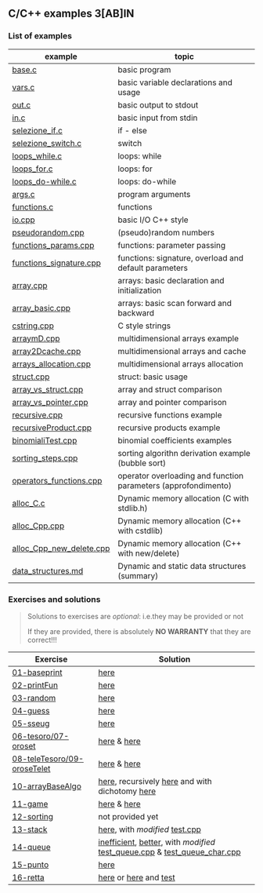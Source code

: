 ## C/C++ examples 3[AB]IN

### List of examples

| example                                                       | topic                                                          |
| ------------------------------------------------------------- | -------------------------------------------------------------- |
| [base.c](examples/base.c)                                     | basic program                                                  |
| [vars.c](examples/vars.c)                                     | basic variable declarations and usage                          |
| [out.c](examples/out.c)                                       | basic output to stdout                                         |
| [in.c](examples/in.c)                                         | basic input from stdin                                         |
| [selezione_if.c](examples/selezione_if.c)                     | if - else                                                      |
| [selezione_switch.c](examples/selezione_switch.c)             | switch                                                         |
| [loops_while.c](examples/loops_while.c)                       | loops: while                                                   |
| [loops_for.c](examples/loops_for.c)                           | loops: for                                                     |
| [loops_do-while.c](examples/loops_do-while.c)                 | loops: do-while                                                |
| [args.c](examples/args.c)                                     | program arguments                                              |
| [functions.c](examples/functions.c)                           | functions                                                      |
| [io.cpp](examples/io.cpp)                                     | basic I/O C++ style                                            |
| [pseudorandom.cpp](examples/pseudorandom.cpp)                 | (pseudo)random numbers                                         |
| [functions_params.cpp](examples/functions_params.cpp)         | functions: parameter passing                                   |
| [functions_signature.cpp](examples/functions_signature.cpp)   | functions: signature, overload and default parameters          |
| [array.cpp](examples/array.cpp)                               | arrays: basic declaration and initialization                   |
| [array_basic.cpp](examples/array_basic.cpp)                   | arrays: basic scan forward and backward                        |
| [cstring.cpp](examples/cstring.cpp)                           | C style strings                                                |
| [arraymD.cpp](examples/arraymD.cpp)                           | multidimensional arrays example                                |
| [array2Dcache.cpp](examples/array2Dcache.cpp)                 | multidimensional arrays and cache                              |
| [arrays_allocation.cpp](examples/arrays_allocation.cpp)       | multidimensional arrays allocation                             |
| [struct.cpp](examples/struct.cpp)                             | struct: basic usage                                            |
| [array_vs_struct.cpp](examples/array_vs_struct.cpp)           | array and struct comparison                                    |
| [array_vs_pointer.cpp](examples/array_vs_pointer.cpp)         | array and pointer comparison                                   |
| [recursive.cpp](examples/recursive.cpp)                       | recursive functions example                                    |
| [recursiveProduct.cpp](examples/recursiveProduct.cpp)         | recursive products example                                     |
| [binomialiTest.cpp](examples/binomialiTest.cpp)               | binomial coefficients examples                                 |
| [sorting_steps.cpp](examples/sorting_steps.cpp)               | sorting algorithn derivation example (bubble sort)             |
| [operators_functions.cpp](examples/operators_functions.cpp)   | operator overloading and function parameters (approfondimento) |
| [alloc_C.c](examples/alloc_C.c)                               | Dynamic memory allocation (C with stdlib.h)                    |
| [alloc_Cpp.cpp](examples/alloc_Cpp.cpp)                       | Dynamic memory allocation (C++ with cstdlib)                   |
| [alloc_Cpp_new_delete.cpp](examples/alloc_Cpp_new_delete.cpp) | Dynamic memory allocation (C++ with new/delete)                |
| [data_structures.md](examples/data_structures.md)             | Dynamic and static data structures (summary)                   |
### Exercises and solutions

> Solutions to exercises are *optional*: i.e.they may be provided or not
>
> If they are provided, there is absolutely **NO WARRANTY** that they are correct!!!

| Exercise                                       | Solution                                                                                                                                                                                                                                                       |
| ---------------------------------------------- | -------------------------------------------------------------------------------------------------------------------------------------------------------------------------------------------------------------------------------------------------------------- |
| [01-baseprint](exercises/01.md)                | [here](solutions/baseprintull.c)                                                                                                                                                                                                                               |
| [02-printFun](exercises/02.md)                 | [here](solutions/baseprintfun.c)                                                                                                                                                                                                                               |
| [03-random](exercises/03.md)                   | [here](solutions/random.cpp)                                                                                                                                                                                                                                   |
| [04-guess](exercises/04.md)                    | [here](solutions/guess.cpp)                                                                                                                                                                                                                                    |
| [05-sseug](exercises/05.md)                    | [here](solutions/sseug.cpp)                                                                                                                                                                                                                                    |
| [06-tesoro/07-oroset](exercises/06.md)         | [here](solutions/tesoro.cpp) & [here](solutions/oroset.cpp)                                                                                                                                                                                                    |
| [08-teleTesoro/09-oroseTelet](exercises/08.md) | [here](solutions/teleTesoro.cpp) & [here](solutions/oroseTelet.cpp)                                                                                                                                                                                            |
| [10-arrayBaseAlgo](exercises/10.md)            | [here](solutions/arrayBaseAlgo.cpp), recursively [here](solutions/arrayBaseAlgoRecursive.cpp)  and with dichotomy [here](solutions/arrayBaseAlgoDicho.cpp)                                                                                                     |
| [11-game](exercises/11.md)                     | [here](solutions/tris.cpp) & [here](solutions/connectFour.cpp)                                                                                                                                                                                                 |
| [12-sorting](exercises/12.md)                  | not provided yet                                                                                                                                                                                                                                               |
| [13-stack](exercises/13.md)                    | [here](solutions/stack/stackFLA.cpp), with *modified* [test.cpp](solutions/stack/test.cpp)                                                                                                                                                                     |
| [14-queue](exercises/14.md)                    | [inefficient](solutions/queue/queueFLA.cpp), [better](solutions/queue/queueFLAC.cpp), with *modified* [test_queue.cpp](solutions/queue/test_queue.cpp)                                            & [test_queue_char.cpp](solutions/queue/test_queue_char.cpp) |
| [15-punto](exercises/15.md)                    | [here](solutions/punto.cpp)                                                                                                                                                                                                                                    |
| [16-retta](exercises/16.md)                    | [here](solutions/retta.cpp) or [here](solutions/retta_mq.cpp) and [test](solutions/test_retta.cpp)                                                                                                                                                             |

